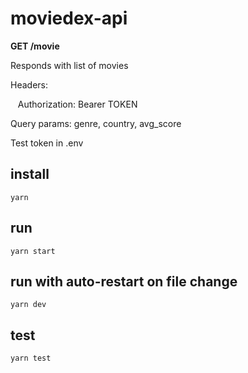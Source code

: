 # moviedex-api

**GET /movie**

Responds with list of movies

Headers:

&nbsp;&nbsp;&nbsp;Authorization: Bearer TOKEN

Query params: genre, country, avg_score

Test token in .env

## install

`yarn`

## run

`yarn start`

## run with auto-restart on file change

`yarn dev`

## test

`yarn test`
